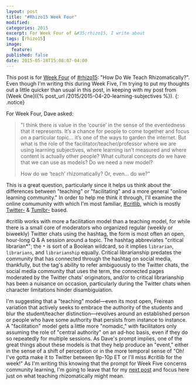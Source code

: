 ```yaml
---
layout: post
title: "#Rhizo15 Week Four"
modified:
categories: 2015
excerpt: For Week Four of &#35;rhizo15, I write about
tags: [rhizo15]
image:
  feature:
published: false
date: 2015-05-18T15:08:07-04:00
---
```


<!-- {% include _toc.html %}-->   

This post is for [Week Four](http://rhizomatic.net/2015/05/06/week-4-canshould-we-get-rid-of-the-idea-of-dave-how-do-we-teach-rhizomatically/) of [#rhizo15](http://rhizomatic.net/): "How Do We Teach Rhizomatically?". Even though I'm writing this during Week Five, I'm trying to put my thoughts out a little quicker than usual in this post, in keeping with my post from [Week One]({% post_url /2015/2015-04-20-learning-subjectives %}). 
{: .notice}  

For Week Four, Dave asked:  

> "I think there is value in the ‘course’ in the sense of the eventedness that it represents. It’s a chance for people to come together and focus on a particular topic… it’s one of the ways to garden the internet. But what is the role of the facilitator/teacher/professor where we are using learning subjectives, where learning isn’t measured and where content is actually other people? What cultural concepts do we have that we can use as models? Do we need a new model?
>
> How do we ‘teach’ rhizomatically? Or, even… do we?"  

This is a great question, particularly since it helps us think about the differences between "teaching" or "facilitating" and a more general "online learning community." In order to help me think it through, I'll examine the online comumunity with which I'm most familiar, [#critlib](http://www.tinyurl.com/critlibx), which is mostly [Twitter-](https://twitter.com/search?f=realtime&q=%23critlib&src=typd) & [Tumlbr-](https://www.tumblr.com/search/%23critlib/recent) based.  

&#035;critlib works with more a facilitation model than a teaching model, for  while there is a small core of moderators who organized regular (weekly or biweekly) Twitter chats using the hashtag, the form is most often an open, hour-long Q & A session around a topic. The hashtag abbreviates "critical librarian*"; the `*` is sort of a Boolean wildcard, so it implies `librarian`, `librarians`, and `librarianship` equally. Critical librarianship predates the community that has connected through the hashtag on social media, thankfully, but the tag's ability to refer ambiguously to the Twitter chats, the social media community that uses the term, the connected pages moderated by the Twitter chats' originators, and/or to critical librarianship has been a nuisance on occasion, particularly during the Twitter chats when character limitations hinder disambiguiation.   

I'm suggesting that a "teaching" model—even its most open, Freirean variation that actively seeks to embrace the authority of the students and blur the student/teacher distinction—revolves around an established person or people who have some authority that persists from instance to instance. A "facilitation" model gets a little more "nomadic," with facilitators only assuming the role of "central authority" on an ad-hoc basis, even if they do so repeatedly for multiple sessions. As Dave's prompt implies, one of the great things about these models is that they help produce an "event," either in the sense of a shift of perception or in the more temporal sense of "Oh! I've gotta make it to Twitter between 9p-10p ET or I'll miss #critlib for the week!" As I'm writing this knowing that the prompt for Week Five concerns community learning, I'm going to leave that for my [next post]() and focus here just on what teaching rhizomatically might mean.  


